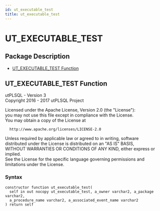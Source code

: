 ```yaml
---
id: ut_executable_test
title: ut_executable_test
---
```


# UT_EXECUTABLE_TEST

## Package Description






- [UT_EXECUTABLE_TEST Function](#ut_executable_test)












 
## UT_EXECUTABLE_TEST Function<a name="ut_executable_test"></a>


<p>
<p>utPLSQL - Version 3<br />  Copyright 2016 - 2017 utPLSQL Project</p><p>  Licensed under the Apache License, Version 2.0 (the &quot;License&quot;):<br />  you may not use this file except in compliance with the License.<br />  You may obtain a copy of the License at</p><pre><code>  http://www.apache.org/licenses/LICENSE-2.0</code></pre><p>  Unless required by applicable law or agreed to in writing, software<br />  distributed under the License is distributed on an &quot;AS IS&quot; BASIS,<br />  WITHOUT WARRANTIES OR CONDITIONS OF ANY KIND, either express or implied.<br />  See the License for the specific language governing permissions and<br />  limitations under the License.</p>
</p>

### Syntax
```plsql
constructor function ut_executable_test(
  self in out nocopy ut_executable_test, a_owner varchar2, a_package varchar2,
  a_procedure_name varchar2, a_associated_event_name varchar2
) return self
```

 





 
